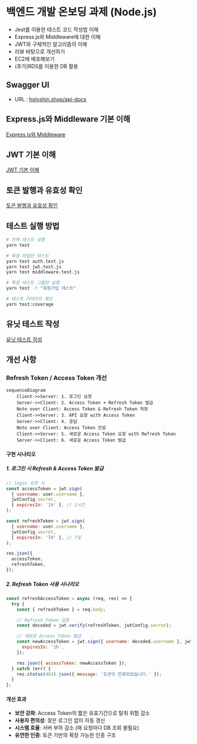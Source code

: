 # 백엔드 개발 온보딩 과제 (Node.js)

- Jest를 이용한 테스트 코드 작성법 이해
- Express.js와 Middleware에 대한 이해
- JWT와 구체적인 알고리즘의 이해
- 리뷰 바탕으로 개선하기
- EC2에 배포해보기
- (추가)RDS를 이용한 DB 활용

## Swagger UI

- URL : [holyshin.shop/api-docs](http://holyshin.shop:3000/api-docs/)

## Express.js와 Middleware 기본 이해

[Express.js와 Middleware](docs/express-middleware.md)

## JWT 기본 이해

[JWT 기본 이해](docs/jwt-basic.md)

## 토큰 발행과 유효성 확인

[토큰 발행과 유효성 확인](docs/token-validation.md)

## 테스트 실행 방법

```bash
# 전체 테스트 실행
yarn test

# 특정 파일만 테스트
yarn test auth.test.js
yarn test jwt.test.js
yarn test middleware.test.js

# 특정 테스트 그룹만 실행
yarn test -t "회원가입 테스트"

# 테스트 커버리지 확인
yarn test:coverage
```

## 유닛 테스트 작성

[유닛 테스트 작성](docs/unit-test.md)

## 개선 사항

### Refresh Token / Access Token 개선

```mermaid
sequenceDiagram
    Client->>Server: 1. 로그인 요청
    Server->>Client: 2. Access Token + Refresh Token 발급
    Note over Client: Access Token & Refresh Token 저장
    Client->>Server: 3. API 요청 with Access Token
    Server->>Client: 4. 응답
    Note over Client: Access Token 만료
    Client->>Server: 5. 새로운 Access Token 요청 with Refresh Token
    Server->>Client: 6. 새로운 Access Token 발급
```

#### 구현 시나리오

##### 1. 로그인 시 Refresh & Access Token 발급

```javascript
// login 요청 시
const accessToken = jwt.sign(
  { username: user.username },
  jwtConfig.secret,
  { expiresIn: '1h' }, // 1시간
);

const refreshToken = jwt.sign(
  { username: user.username },
  jwtConfig.secret,
  { expiresIn: '7d' }, // 7일
);

res.json({
  accessToken,
  refreshToken,
});
```

##### 2. Refresh Token 사용 시나리오

```javascript
const refreshAccessToken = async (req, res) => {
  try {
    const { refreshToken } = req.body;

    // Refresh Token 검증
    const decoded = jwt.verify(refreshToken, jwtConfig.secret);

    // 새로운 Access Token 발급
    const newAccessToken = jwt.sign({ username: decoded.username }, jwtConfig.secret, {
      expiresIn: '1h',
    });

    res.json({ accessToken: newAccessToken });
  } catch (err) {
    res.status(401).json({ message: '토큰이 만료되었습니다.' });
  }
};
```

#### 개선 효과

- **보안 강화**: Access Token의 짧은 유효기간으로 탈취 위험 감소
- **사용자 편의성**: 잦은 로그인 없이 자동 갱신
- **시스템 효율**: 서버 부하 감소 (매 요청마다 DB 조회 불필요)
- **유연한 인증**: 토큰 기반의 확장 가능한 인증 구조
